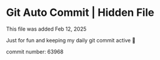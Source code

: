 # Git Auto Commit | Hidden File

This file was added Feb 12, 2025

Just for fun and keeping my daily git commit active 🤪

commit number: 63968
